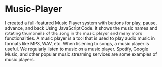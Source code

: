 # Music-Player
I created a full-featured Music Player system with buttons for play, pause, advance, and back Using JavaScript Code.
It shows the music names and rotating thumbnails of the song in the music player and many more functionalities.
A music player is a tool that is used to play audio music in formats like MP3, WAV, etc. When listening to songs, a music player is useful. We regularly listen to music on a music player. Spotify, Google Music, and other popular music streaming services are some examples of music players.
